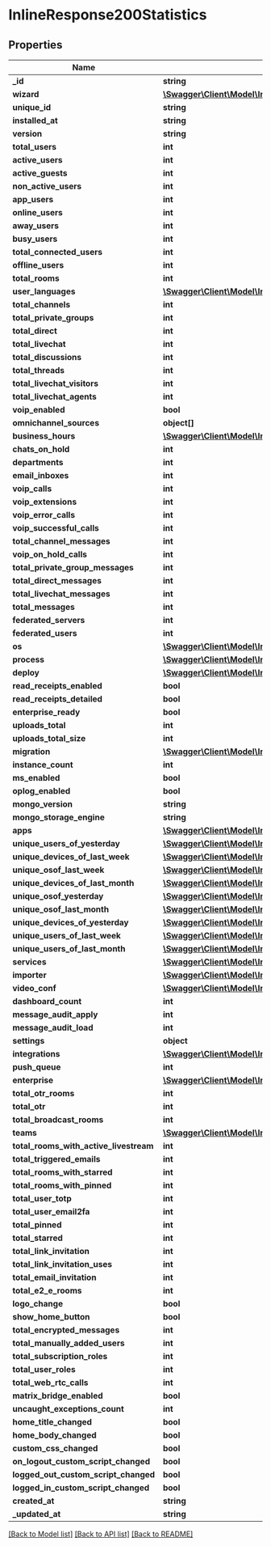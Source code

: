 # InlineResponse200Statistics

## Properties
Name | Type | Description | Notes
------------ | ------------- | ------------- | -------------
**_id** | **string** |  | [optional] 
**wizard** | [**\Swagger\Client\Model\InlineResponse200Wizard**](InlineResponse200Wizard.md) |  | [optional] 
**unique_id** | **string** |  | [optional] 
**installed_at** | **string** |  | [optional] 
**version** | **string** |  | [optional] 
**total_users** | **int** |  | [optional] 
**active_users** | **int** |  | [optional] 
**active_guests** | **int** |  | [optional] 
**non_active_users** | **int** |  | [optional] 
**app_users** | **int** |  | [optional] 
**online_users** | **int** |  | [optional] 
**away_users** | **int** |  | [optional] 
**busy_users** | **int** |  | [optional] 
**total_connected_users** | **int** |  | [optional] 
**offline_users** | **int** |  | [optional] 
**total_rooms** | **int** |  | [optional] 
**user_languages** | [**\Swagger\Client\Model\InlineResponse200UserLanguages**](InlineResponse200UserLanguages.md) |  | [optional] 
**total_channels** | **int** |  | [optional] 
**total_private_groups** | **int** |  | [optional] 
**total_direct** | **int** |  | [optional] 
**total_livechat** | **int** |  | [optional] 
**total_discussions** | **int** |  | [optional] 
**total_threads** | **int** |  | [optional] 
**total_livechat_visitors** | **int** |  | [optional] 
**total_livechat_agents** | **int** |  | [optional] 
**voip_enabled** | **bool** |  | [optional] 
**omnichannel_sources** | **object[]** |  | [optional] 
**business_hours** | [**\Swagger\Client\Model\InlineResponse200BusinessHours**](InlineResponse200BusinessHours.md) |  | [optional] 
**chats_on_hold** | **int** |  | [optional] 
**departments** | **int** |  | [optional] 
**email_inboxes** | **int** |  | [optional] 
**voip_calls** | **int** |  | [optional] 
**voip_extensions** | **int** |  | [optional] 
**voip_error_calls** | **int** |  | [optional] 
**voip_successful_calls** | **int** |  | [optional] 
**total_channel_messages** | **int** |  | [optional] 
**voip_on_hold_calls** | **int** |  | [optional] 
**total_private_group_messages** | **int** |  | [optional] 
**total_direct_messages** | **int** |  | [optional] 
**total_livechat_messages** | **int** |  | [optional] 
**total_messages** | **int** |  | [optional] 
**federated_servers** | **int** |  | [optional] 
**federated_users** | **int** |  | [optional] 
**os** | [**\Swagger\Client\Model\InlineResponse200Os**](InlineResponse200Os.md) |  | [optional] 
**process** | [**\Swagger\Client\Model\InlineResponse200Process**](InlineResponse200Process.md) |  | [optional] 
**deploy** | [**\Swagger\Client\Model\InlineResponse200Deploy**](InlineResponse200Deploy.md) |  | [optional] 
**read_receipts_enabled** | **bool** |  | [optional] 
**read_receipts_detailed** | **bool** |  | [optional] 
**enterprise_ready** | **bool** |  | [optional] 
**uploads_total** | **int** |  | [optional] 
**uploads_total_size** | **int** |  | [optional] 
**migration** | [**\Swagger\Client\Model\InlineResponse200Migration**](InlineResponse200Migration.md) |  | [optional] 
**instance_count** | **int** |  | [optional] 
**ms_enabled** | **bool** |  | [optional] 
**oplog_enabled** | **bool** |  | [optional] 
**mongo_version** | **string** |  | [optional] 
**mongo_storage_engine** | **string** |  | [optional] 
**apps** | [**\Swagger\Client\Model\InlineResponse200Apps**](InlineResponse200Apps.md) |  | [optional] 
**unique_users_of_yesterday** | [**\Swagger\Client\Model\InlineResponse200UniqueUsersOfYesterday**](InlineResponse200UniqueUsersOfYesterday.md) |  | [optional] 
**unique_devices_of_last_week** | [**\Swagger\Client\Model\InlineResponse200UniqueUsersOfYesterday**](InlineResponse200UniqueUsersOfYesterday.md) |  | [optional] 
**unique_osof_last_week** | [**\Swagger\Client\Model\InlineResponse200UniqueUsersOfYesterday**](InlineResponse200UniqueUsersOfYesterday.md) |  | [optional] 
**unique_devices_of_last_month** | [**\Swagger\Client\Model\InlineResponse200UniqueUsersOfYesterday**](InlineResponse200UniqueUsersOfYesterday.md) |  | [optional] 
**unique_osof_yesterday** | [**\Swagger\Client\Model\InlineResponse200UniqueUsersOfYesterday**](InlineResponse200UniqueUsersOfYesterday.md) |  | [optional] 
**unique_osof_last_month** | [**\Swagger\Client\Model\InlineResponse200UniqueUsersOfYesterday**](InlineResponse200UniqueUsersOfYesterday.md) |  | [optional] 
**unique_devices_of_yesterday** | [**\Swagger\Client\Model\InlineResponse200UniqueUsersOfYesterday**](InlineResponse200UniqueUsersOfYesterday.md) |  | [optional] 
**unique_users_of_last_week** | [**\Swagger\Client\Model\InlineResponse200UniqueUsersOfYesterday**](InlineResponse200UniqueUsersOfYesterday.md) |  | [optional] 
**unique_users_of_last_month** | [**\Swagger\Client\Model\InlineResponse200UniqueUsersOfYesterday**](InlineResponse200UniqueUsersOfYesterday.md) |  | [optional] 
**services** | [**\Swagger\Client\Model\InlineResponse200Services**](InlineResponse200Services.md) |  | [optional] 
**importer** | [**\Swagger\Client\Model\InlineResponse200Importer**](InlineResponse200Importer.md) |  | [optional] 
**video_conf** | [**\Swagger\Client\Model\InlineResponse200VideoConf**](InlineResponse200VideoConf.md) |  | [optional] 
**dashboard_count** | **int** |  | [optional] 
**message_audit_apply** | **int** |  | [optional] 
**message_audit_load** | **int** |  | [optional] 
**settings** | **object** |  | [optional] 
**integrations** | [**\Swagger\Client\Model\InlineResponse200Integrations**](InlineResponse200Integrations.md) |  | [optional] 
**push_queue** | **int** |  | [optional] 
**enterprise** | [**\Swagger\Client\Model\InlineResponse200Enterprise**](InlineResponse200Enterprise.md) |  | [optional] 
**total_otr_rooms** | **int** |  | [optional] 
**total_otr** | **int** |  | [optional] 
**total_broadcast_rooms** | **int** |  | [optional] 
**teams** | [**\Swagger\Client\Model\InlineResponse200Teams**](InlineResponse200Teams.md) |  | [optional] 
**total_rooms_with_active_livestream** | **int** |  | [optional] 
**total_triggered_emails** | **int** |  | [optional] 
**total_rooms_with_starred** | **int** |  | [optional] 
**total_rooms_with_pinned** | **int** |  | [optional] 
**total_user_totp** | **int** |  | [optional] 
**total_user_email2fa** | **int** |  | [optional] 
**total_pinned** | **int** |  | [optional] 
**total_starred** | **int** |  | [optional] 
**total_link_invitation** | **int** |  | [optional] 
**total_link_invitation_uses** | **int** |  | [optional] 
**total_email_invitation** | **int** |  | [optional] 
**total_e2_e_rooms** | **int** |  | [optional] 
**logo_change** | **bool** |  | [optional] 
**show_home_button** | **bool** |  | [optional] 
**total_encrypted_messages** | **int** |  | [optional] 
**total_manually_added_users** | **int** |  | [optional] 
**total_subscription_roles** | **int** |  | [optional] 
**total_user_roles** | **int** |  | [optional] 
**total_web_rtc_calls** | **int** |  | [optional] 
**matrix_bridge_enabled** | **bool** |  | [optional] 
**uncaught_exceptions_count** | **int** |  | [optional] 
**home_title_changed** | **bool** |  | [optional] 
**home_body_changed** | **bool** |  | [optional] 
**custom_css_changed** | **bool** |  | [optional] 
**on_logout_custom_script_changed** | **bool** |  | [optional] 
**logged_out_custom_script_changed** | **bool** |  | [optional] 
**logged_in_custom_script_changed** | **bool** |  | [optional] 
**created_at** | **string** |  | [optional] 
**_updated_at** | **string** |  | [optional] 

[[Back to Model list]](../../README.md#documentation-for-models) [[Back to API list]](../../README.md#documentation-for-api-endpoints) [[Back to README]](../../README.md)

